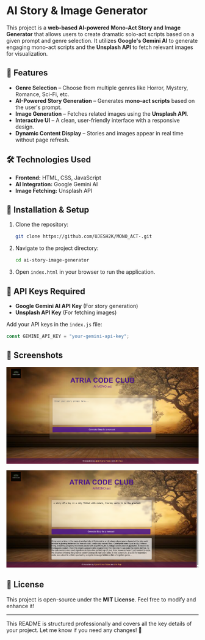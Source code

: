 # **AI Story & Image Generator**

This project is a **web-based AI-powered Mono-Act Story and Image Generator** that allows users to create dramatic solo-act scripts based on a given prompt and genre selection. It utilizes **Google's Gemini AI** to generate engaging mono-act scripts and the **Unsplash API** to fetch relevant images for visualization.

## **🚀 Features**

- **Genre Selection** – Choose from multiple genres like Horror, Mystery, Romance, Sci-Fi, etc.
- **AI-Powered Story Generation** – Generates **mono-act scripts** based on the user's prompt.
- **Image Generation** – Fetches related images using the **Unsplash API**.
- **Interactive UI** – A clean, user-friendly interface with a responsive design.
- **Dynamic Content Display** – Stories and images appear in real time without page refresh.

## **🛠️ Technologies Used**

- **Frontend:** HTML, CSS, JavaScript
- **AI Integration:** Google Gemini AI
- **Image Fetching:** Unsplash API

## **📌 Installation & Setup**

1. Clone the repository:
   ```sh
   git clone https://github.com/UJESH2K/MONO_ACT-.git
   ```
2. Navigate to the project directory:
   ```sh
   cd ai-story-image-generator
   ```
3. Open `index.html` in your browser to run the application.

## **🔑 API Keys Required**

- **Google Gemini AI API Key** (For story generation)
- **Unsplash API Key** (For fetching images)

Add your API keys in the `index.js` file:

```js
const GEMINI_API_KEY = "your-gemini-api-key";
```

## **📸 Screenshots**

![alt text](image-1.png)

![alt text](image.png)

## **📜 License**

This project is open-source under the **MIT License**. Feel free to modify and enhance it!

---

This README is structured professionally and covers all the key details of your project. Let me know if you need any changes! 🚀
